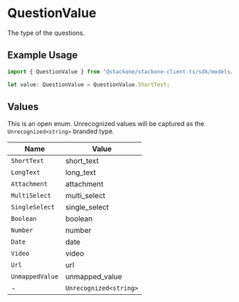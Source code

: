 # QuestionValue

The type of the questions.

## Example Usage

```typescript
import { QuestionValue } from "@stackone/stackone-client-ts/sdk/models/shared";

let value: QuestionValue = QuestionValue.ShortText;
```

## Values

This is an open enum. Unrecognized values will be captured as the `Unrecognized<string>` branded type.

| Name                   | Value                  |
| ---------------------- | ---------------------- |
| `ShortText`            | short_text             |
| `LongText`             | long_text              |
| `Attachment`           | attachment             |
| `MultiSelect`          | multi_select           |
| `SingleSelect`         | single_select          |
| `Boolean`              | boolean                |
| `Number`               | number                 |
| `Date`                 | date                   |
| `Video`                | video                  |
| `Url`                  | url                    |
| `UnmappedValue`        | unmapped_value         |
| -                      | `Unrecognized<string>` |